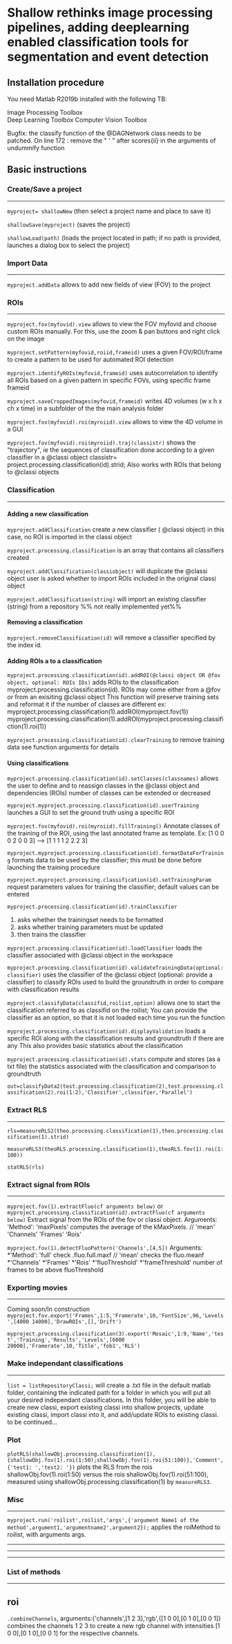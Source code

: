 # Shallow rethinks image processing pipelines, adding deeplearning enabled classification tools for segmentation and event detection

## Installation procedure ## 

You need Matlab R2019b installed with the following TB:


Image Processing Toolbox  
Deep Learning Toolbox
Computer Vision Toolbox


Bugfix: the classify function of the @DAGNetwork class needs to be patched. On line 172 :
remove the " ' " after scores{ii} in the arguments of undummify function


## Basic instructions ##


### Create/Save a project ###
---------------------

```myproject= shallowNew```
 (then select a project name and place to save it)

```shallowSave(myproject)```
(saves the project)

```shallowLoad(path)```
(loads the project located in path; if no path is provided, launches a dialog box to select the project)


### Import Data ###
------------

```myproject.addData```
allows to add new fields of view (FOV) to the project


### ROIs ###
----

```myproject.fov(myfovid).view```
allows to view the FOV myfovid and choose custom ROIs manually. For this, use the zoom & pan buttons and right click on the image

```myproject.setPattern(myfovid,roiid,frameid)```
uses a given FOV/ROI/frame to create a pattern to be used for automated ROI detection


```myproject.identifyROIs(myfovid,frameid)```
uses autocorrelation to identify all ROIs based on a given pattern in specific FOVs, using specific frame frameid


```myproject.saveCroppedImages(myfovid,frameid)```
writes 4D volumes (w x h x ch x time) in a subfolder of the the main analysis folder


```myproject.fov(myfovid).roi(myroiid).view```
allows to view the 4D volume in a GUI


```myproject.fov(myfovid).roi(myroiid).traj(classistr)```
shows the "trajectory", ie the sequences of classification done according to a given classifier in a @classi object
classistr= project.processing.classification(id).strid;
Also works with ROIs that belong to @classi objects



### Classification ###
--------------

#### Adding a new classification ####

```myproject.addClassification```
create a new classifier  ( @classi object)
in this case, no ROI is imported in the classi object


```myproject.processing.classification```
is an array that contains all classifiers created


```myproject.addClassification(classiobject)``` will duplicate the @classi object 
user is asked whether to import ROIs included in the original classi object


```myproject.addClassification(string)``` will import an existing classifier (string) from a repository
%% not really implemented yet%%



#### Removing a classification ####

```myproject.removeClassification(id)``` will remove a classifier specified by the index id.



#### Adding ROIs a to a classification ####

```myproject.processing.classification(id).addROI(@classi object OR @fov object, optional: ROIs IDs)```
adds ROIs to the classification myproject.processing.classification(id).
ROIs may come either from a @fov or from an exisiting @classi object
This function will preserve training sets and reformat it if the number of classes are different
ex:  myproject.processing.classification(1).addROI(myproject.fov(1))
myproject.processing.classification(1).addROI(myproject.processing.classifiction(1).roi(1))

```myproject.processing.classification(id).clearTraining``` to remove training data 
see function arguments for details 


#### Using classifications ####

```myproject.processing.classification(id).setClasses(classnames)```
allows the user to define and to reassign classes in the @classi object and dependencies (ROIs)
number of classes can be extended or decreased


```myproject.myproject.processing.classification(id).userTraining```
launches a GUI to set the ground truth using a specific ROI


```myproject.fov(myfovid).roi(myroiid).fillTraining()```
Annotate classes of the training of the ROI, using the last annotated frame as template. Ex: [1 0 0 0 2 0 0 3] --> [1 1 1 1 2 2 2 3]


```myproject.myproject.processing.classification(id).formatDataForTraining```
formats data to be used by the classifier;
this must be done before launching the training procedure


```myproject.myproject.processing.classification(id).setTrainingParam```
request parameters values for training the classifier; default values can be entered


```myproject.processing.classification(id).trainClassifier```
1) asks whether the trainingset needs to be formatted
2) asks whether training parameters must be updated
3) then trains the classifier


```myproject.processing.classification(id).loadClassifier```
loads the classifier associated with @classi object in the workspace


```myproject.processing.classification(id).validateTrainingData(optional: classifier)```
uses the classifier of the @classi object (optional: provide a classifier) to classify ROIs used to build the groundtruth in order to compare with classification results

```myproject.classifyData(classifid,roilist,option)```
allows one to start the classification referred to as classifid on the roilist; You can provide the classifier as an option, so that it is not loaded each time you run the function

```myproject.processing.classification(id).displayValidation```
loads a specific ROI along with the classification results and groundtruth if there are any
This also provides basic statistics about the classification


```myproject.processing.classification(id).stats```
compute and stores (as a txt file) the statistics associated with the classification and comparison
to groundtruth

```out=classifyData2(test.processing.classification(2),test.processing.classification(2).roi(1:2),'Classifier',classifier,'Parallel')```


### Extract RLS ###
---------------------
```rls=measureRLS2(theo.processing.classification(1),theo.processing.classification(1).strid)```

```measureRLS3(theoRLS.processing.classification(1),theoRLS.fov(1).roi(1:100))```

```statRLS(rls)```
### Extract signal from ROIs ###
---------------------
```myproject.fov(1).extractFluo(cf arguments below)```
or
```myproject.processing.classification(id).extractFluo(cf arguments below)```
Extract signal from the ROIs of the fov or classi object. 
Arguments:
'Method': 'maxPixels' computes the average of the kMaxPixels. // 'mean'
'Channels'
'Frames'
'Rois'

```myproject.fov(1).detectFluoPattern('Channels',[4,5])```
Arguments:
*'Method': 'full' check .fluo.full.maxf // 'mean' checks the fluo.meanf
*'Channels'
*'Frames'
*'Rois'
*'fluoThreshold'
*'frameThreshold' number of frames to be above fluoThreshold

### Exporting movies ###
------------------------
Coming soon/In construction
```myproject.fov.export('Frames',1:5,'Framerate',10,'FontSize',96,'Levels',[4000 14000],'DrawROIs',[],'Drift')```

```myproject.processing.classification(3).export('Mosaic',1:9,'Name','test','Training','Results','Levels',[6000 20000],'Framerate',10,'Title','fob1','RLS')```


### Make independant classifications ###
---------------------
```list = listRepositoryClassi;``` will create a .txt file in the default matlab folder, containing the indicated path for a folder in which you will put all your desired independant classifications. In this folder, you will be able to create new classi, export existing classi into shallow projects, update existing classi, import classi into it, and add/update ROIs to existing classi.
to be continued...

### Plot ###

```plotRLS(shallowObj.processing.classification(1),{shallowObj.fov(1).roi(1:50);shallowObj.fov(1).roi(51:100)},'Comment',{'test1: ','test2: '})```
plots the RLS from the rois shallowObj.fov(1).roi(1:50) versus the rois shallowObj.fov(1).roi(51:100), measured using shallowObj.processing.classification(1) by ```measureRLS3```.

### Misc ###
---------------------
```myproject.run('roilist',roilist,'args',{'argument Name1 of the method',argument1,'argumentname2',argument2});``` applies the roiMethod to roilist, with arguments args.




---------------------
---------------------
---------------------
### List of methods ###
---------------------

## roi ##
```.combineChannels```, arguments:{'channels',[1 2 3],'rgb',{[1 0 0],[0 1 0],[0 0 1]} combines the channels 1 2 3 to create a new rgb channel with intensities [1 0 0],[0 1 0],[0 0 1] for the respective channels.

